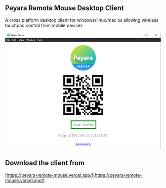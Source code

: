 ## Peyara Remote Mouse Desktop Client

A cross platform desktop client for windows/linux/mac os allowing wireless touchpad control from mobile devices

<img src="./demo/demo.png">

## Download the client from 
[https://peyara-remote-mouse.vercel.app/](https://peyara-remote-mouse.vercel.app/)
